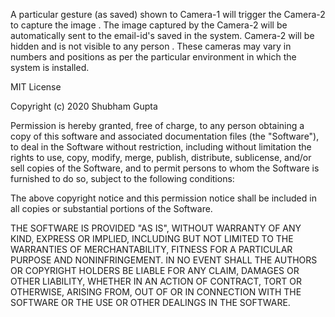 A particular gesture (as saved) shown to Camera-1 will trigger the Camera-2
to capture the image .
The image captured by the Camera-2 will be automatically sent to the
email-id's saved in the system.
Camera-2 will be hidden and is not visible to any person .
These cameras may vary in numbers and positions as per the particular
environment in which the system is installed.



MIT License

Copyright (c) 2020 Shubham Gupta

Permission is hereby granted, free of charge, to any person obtaining a copy
of this software and associated documentation files (the "Software"), to deal
in the Software without restriction, including without limitation the rights
to use, copy, modify, merge, publish, distribute, sublicense, and/or sell
copies of the Software, and to permit persons to whom the Software is
furnished to do so, subject to the following conditions:

The above copyright notice and this permission notice shall be included in all
copies or substantial portions of the Software.

THE SOFTWARE IS PROVIDED "AS IS", WITHOUT WARRANTY OF ANY KIND, EXPRESS OR
IMPLIED, INCLUDING BUT NOT LIMITED TO THE WARRANTIES OF MERCHANTABILITY,
FITNESS FOR A PARTICULAR PURPOSE AND NONINFRINGEMENT. IN NO EVENT SHALL THE
AUTHORS OR COPYRIGHT HOLDERS BE LIABLE FOR ANY CLAIM, DAMAGES OR OTHER
LIABILITY, WHETHER IN AN ACTION OF CONTRACT, TORT OR OTHERWISE, ARISING FROM,
OUT OF OR IN CONNECTION WITH THE SOFTWARE OR THE USE OR OTHER DEALINGS IN THE
SOFTWARE.
